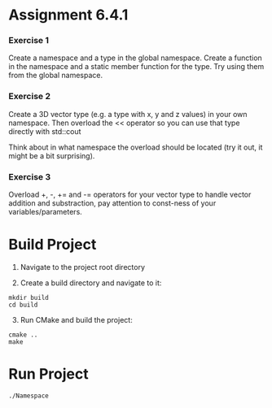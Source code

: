 # Assignment 6.4.1

### Exercise 1

Create a namespace and a type in the global namespace.  Create a function in the
namespace and a static member function for the type.  Try using them from the global
namespace.


### Exercise 2

Create a 3D vector type (e.g. a type with x, y and z values) in your own namespace.
Then overload the << operator so you can use that type directly with std::cout

Think about in what namespace the overload should be located (try it out, it might be a bit surprising).


### Exercise 3

Overload +, -, += and -= operators for your vector type to handle vector addition
and substraction, pay attention to const-ness of your variables/parameters.


# Build Project

1. Navigate to the project root directory

2. Create a build directory and navigate to it:

```shell
mkdir build
cd build
```

3. Run CMake and build the project:

```shell
cmake ..
make
```

# Run Project

```shell 
./Namespace
```
